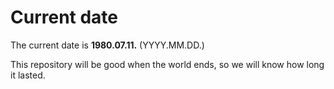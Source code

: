 # Current date

The current date is **1980.07.11.** (YYYY.MM.DD.)

This repository will be good when the world ends, so we will know how long it lasted.